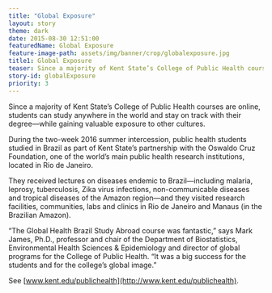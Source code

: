 ```yaml
---
title: "Global Exposure"
layout: story
theme: dark
date: 2015-08-30 12:51:00
featuredName: Global Exposure
feature-image-path: assets/img/banner/crop/globalexposure.jpg
title1: Global Exposure
teaser: Since a majority of Kent State’s College of Public Health courses are online, students can study anywhere in the world and stay on track with their degree—while gaining valuable exposure to other cultures.
story-id: globalExposure
priority: 3
---
```


Since a majority of Kent State’s College of Public Health courses are online, students can study anywhere in the world and stay on track with their degree—while gaining valuable exposure to other cultures.

During the two-week 2016 summer intercession, public health students studied in Brazil as part of Kent State’s partnership with the Oswaldo Cruz Foundation, one of the world’s main public health research institutions, located in Rio de Janeiro.

They received lectures on diseases endemic to Brazil—including malaria, leprosy, tuberculosis, Zika virus infections, non-communicable diseases and tropical diseases of the Amazon region—and they visited research facilities, communities, labs and clinics in Rio de Janeiro and Manaus (in the Brazilian Amazon).

“The Global Health Brazil Study Abroad course was fantastic,” says Mark James, Ph.D., professor and chair of the Department of Biostatistics, Environmental Health Sciences & Epidemiology and director of global programs for the College of Public Health. “It was a big success for the students and for the college’s global image.”

See [www.kent.edu/publichealth](http://www.kent.edu/publichealth).
